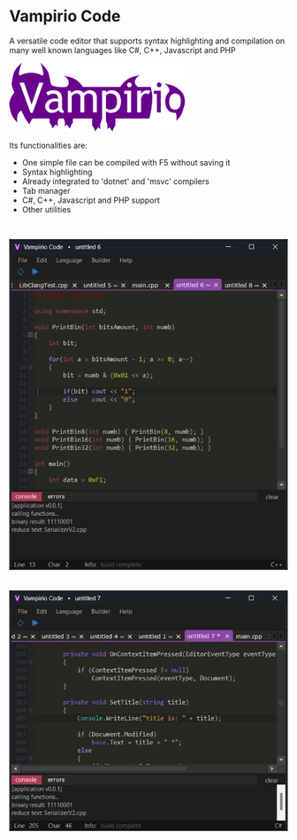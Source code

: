 # Vampirio Code
A versatile code editor that supports syntax highlighting and compilation on many well known languages like C#, C++, Javascript and PHP

![reference image](_RES/logo_med_flat.png)

Its functionalities are:

* One simple file can be compiled with F5 without saving it
* Syntax highlighting
* Already integrated to 'dotnet' and 'msvc' compilers
* Tab manager
* C#, C++, Javascript and PHP support 
* Other utilities

<br>

![reference image](Docs/ref_img0_beta_0_6_0.png)
<br><br><br>
![reference image](Docs/ref_img1_beta_0_6_0.png)
